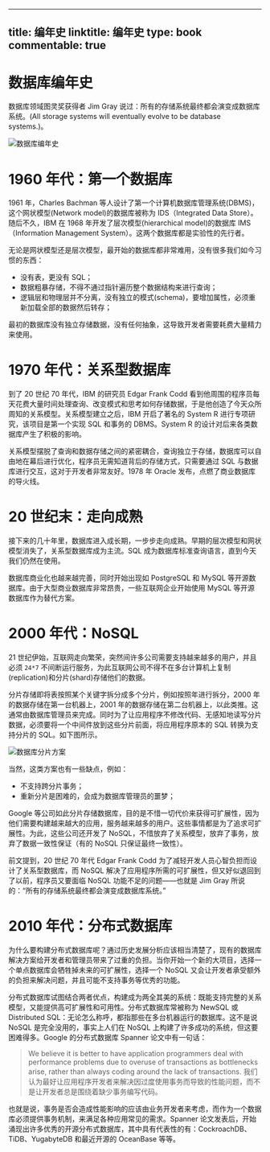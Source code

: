
---
title: 编年史
linktitle: 编年史
type: book
commentable: true
---

# 数据库编年史

数据库领域图灵奖获得者 Jim Gray 说过：所有的存储系统最终都会演变成数据库系统。(All storage systems will eventually evolve to be database systems.)。

![数据库编年史](https://ngte-superbed.oss-cn-beijing.aliyuncs.com/superbed/2021/08/07/610e9c1a5132923bf8f83d9d.jpg)

# 1960 年代：第一个数据库

1961 年，Charles Bachman 等人设计了第一个计算机数据库管理系统(DBMS)，这个网状模型(Network model)的数据库被称为 IDS（Integrated Data Store）。随后不久，IBM 在 1968 年开发了层次模型(hierarchical model)的数据库 IMS（Information Management System）。这两个数据库都是实验性的先行者。

无论是网状模型还是层次模型，最开始的数据库都非常难用，没有很多我们如今习惯的东西：

- 没有表，更没有 SQL；
- 数据粗暴存储，不得不通过指针遍历整个数据结构来进行查询；
- 逻辑层和物理层并不分离，没有独立的模式(schema)，要增加属性，必须重新加载全部的数据然后转存；

最初的数据库没有独立存储数据，没有任何抽象，这导致开发者需要耗费大量精力来使用。

# 1970 年代：关系型数据库

到了 20 世纪 70 年代，IBM 的研究员 Edgar Frank Codd 看到他周围的程序员每天花费大量时间处理查询、改变模式和思考如何存储数据，于是他创造了今天众所周知的关系模型。关系模型建立之后，IBM 开启了著名的 System R 进行专项研究，该项目是第一个实现 SQL 和事务的 DBMS。System R 的设计对后来各类数据库产生了积极的影响。

关系模型摆脱了查询和数据存储之间的紧密耦合，查询独立于存储，数据库可以自由地在幕后进行优化，程序员无需知道背后的存储方式，只需要通过 SQL 与数据库进行交互，这对于开发者非常友好。1978 年 Oracle 发布，点燃了商业数据库的导火线。

# 20 世纪末：走向成熟

接下来的几十年里，数据库进入成长期，一步步走向成熟。早期的层次模型和网状模型消失了，关系型数据库成为主流。SQL 成为数据库标准查询语言，直到今天我们仍然在使用。

数据库商业化也越来越完善，同时开始出现如 PostgreSQL 和 MySQL 等开源数据库。由于大型商业数据库非常昂贵，一些互联网企业开始使用 MySQL 等开源数据库作为替代方案。

# 2000 年代：NoSQL

21 世纪伊始，互联网走向繁荣，突然间许多公司需要支持越来越多的用户，并且必须 `24*7` 不间断运行服务，为此互联网公司不得不在多台计算机上复制(replication)和分片(shard)存储他们的数据。

分片存储即将表按照某个关键字拆分成多个分片，例如按照年进行拆分，2000 年的数据存储在第一台机器上，2001 年的数据存储在第二台机器上，以此类推。这通常由数据库管理员来完成。同时为了让应用程序不修改代码、无感知地读写分片数据，必须要将一个中间件放到这些分片前面，将应用程序原本的 SQL 转换为支持分片的 SQL。如下图所示。

![数据库分片方案](https://ngte-superbed.oss-cn-beijing.aliyuncs.com/superbed/2021/08/07/610e9cf15132923bf8f95ee6.jpg)

当然，这类方案也有一些缺点，例如：

- 不支持跨分片事务；
- 重新分片是困难的，会成为数据库管理员的噩梦；

Google 等公司如此分片存储数据库，目的是不惜一切代价来获得可扩展性，因为他们需要构建越来越大的应用，服务越来越多的用户。这些事情都是为了追求可扩展性。为此，这些公司还开发了 NoSQL，不惜放弃了关系模型，放弃了事务，放弃了数据一致性保证（有的 NoSQL 只保证最终一致性）。

前文提到，20 世纪 70 年代 Edgar Frank Codd 为了减轻开发人员心智负担而设计了关系型数据库，而 NoSQL 解决了应用程序所需的可扩展性，但又好似退回到了以前，程序员又要面临 NoSQL 功能不足的问题——也就是 Jim Gray 所说的：“所有的存储系统最终都会演变成数据库系统。”

# 2010 年代：分布式数据库

为什么要构建分布式数据库呢？通过历史发展分析应该相当清楚了，现有的数据库解决方案给开发者和管理员带来了过重的负担。当你开始一个新的大项目，选择一个单点数据库会牺牲掉未来的可扩展性，选择一个 NoSQL 又会让开发者承受额外的负担来解决问题，并且可能不支持事务等优秀的功能。

分布式数据库试图结合两者优点，构建成为两全其美的系统：既能支持完整的关系模型，又能提供高可扩展性和可用性。分布式数据库常被称为 NewSQL 或 Distributed SQL：无论怎么称呼，都指那些在多台机器运行的数据库。这不是说 NoSQL 是完全没用的，事实上人们在 NoSQL 上构建了许多成功的系统，但这要困难得多。Google 的分布式数据库 Spanner 论文中有一句话：

> We believe it is better to have application programmers deal with performance problems due to overuse of transactions as bottlenecks arise, rather than always coding around the lack of transactions. 我们认为最好让应用程序开发者来解决因过度使用事务而导致的性能问题，而不是让开发者总是围绕着缺少事务编写代码。

也就是说，事务是否会造成性能影响的应该由业务开发者来考虑，而作为一个数据库必须提供事务机制，来满足各种应用常见的需求。Spanner 论文发表后，开始涌现出许多优秀的开源分布式数据库，其中具有代表性的有：CockroachDB、TiDB、YugabyteDB 和最近开源的 OceanBase 等等。

    
